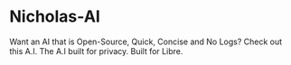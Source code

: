 # Nicholas-AI
Want an AI that is Open-Source, Quick, Concise and No Logs? Check out this A.I. The A.I built for privacy. Built for Libre.
